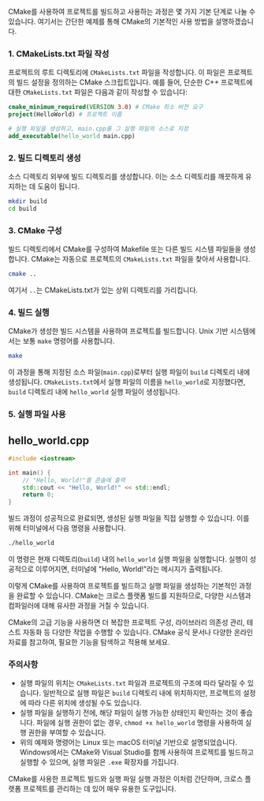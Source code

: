 CMake를 사용하여 프로젝트를 빌드하고 사용하는 과정은 몇 가지 기본 단계로 나눌 수 있습니다. 여기서는 간단한 예제를 통해 CMake의 기본적인 사용 방법을 설명하겠습니다.

### 1. CMakeLists.txt 파일 작성

프로젝트의 루트 디렉토리에 `CMakeLists.txt` 파일을 작성합니다. 이 파일은 프로젝트의 빌드 설정을 정의하는 CMake 스크립트입니다. 예를 들어, 단순한 C++ 프로젝트에 대한 `CMakeLists.txt` 파일은 다음과 같이 작성할 수 있습니다:

```cmake
cmake_minimum_required(VERSION 3.0) # CMake 최소 버전 요구
project(HelloWorld) # 프로젝트 이름

# 실행 파일을 생성하고, main.cpp를 그 실행 파일의 소스로 지정
add_executable(hello_world main.cpp)
```

### 2. 빌드 디렉토리 생성

소스 디렉토리 외부에 빌드 디렉토리를 생성합니다. 이는 소스 디렉토리를 깨끗하게 유지하는 데 도움이 됩니다.

```bash
mkdir build
cd build
```

### 3. CMake 구성

빌드 디렉토리에서 CMake를 구성하여 Makefile 또는 다른 빌드 시스템 파일들을 생성합니다. CMake는 자동으로 프로젝트의 `CMakeLists.txt` 파일을 찾아서 사용합니다.

```bash
cmake ..
```

여기서 `..`는 CMakeLists.txt가 있는 상위 디렉토리를 가리킵니다.

### 4. 빌드 실행

CMake가 생성한 빌드 시스템을 사용하여 프로젝트를 빌드합니다. Unix 기반 시스템에서는 보통 `make` 명령어를 사용합니다.

```bash
make
```

이 과정을 통해 지정된 소스 파일(`main.cpp`)로부터 실행 파일이 `build` 디렉토리 내에 생성됩니다. `CMakeLists.txt`에서 실행 파일의 이름을 `hello_world`로 지정했다면, `build` 디렉토리 내에 `hello_world` 실행 파일이 생성됩니다.

### 5. 실행 파일 사용

## hello_world.cpp

```cpp
#include <iostream>

int main() {
    // "Hello, World!"를 콘솔에 출력
    std::cout << "Hello, World!" << std::endl;
    return 0;
}
```

빌드 과정이 성공적으로 완료되면, 생성된 실행 파일을 직접 실행할 수 있습니다. 이를 위해 터미널에서 다음 명령을 사용합니다.

```bash
./hello_world
```

이 명령은 현재 디렉토리(`build`) 내의 `hello_world` 실행 파일을 실행합니다. 실행이 성공적으로 이루어지면, 터미널에 "Hello, World!"라는 메시지가 출력됩니다.

이렇게 CMake를 사용하여 프로젝트를 빌드하고 실행 파일을 생성하는 기본적인 과정을 완료할 수 있습니다. CMake는 크로스 플랫폼 빌드를 지원하므로, 다양한 시스템과 컴파일러에 대해 유사한 과정을 거칠 수 있습니다.

CMake의 고급 기능을 사용하면 더 복잡한 프로젝트 구성, 라이브러리 의존성 관리, 테스트 자동화 등 다양한 작업을 수행할 수 있습니다. CMake 공식 문서나 다양한 온라인 자료를 참고하여, 필요한 기능을 탐색하고 적용해 보세요.


### 주의사항

- 실행 파일의 위치는 `CMakeLists.txt` 파일과 프로젝트의 구조에 따라 달라질 수 있습니다. 일반적으로 실행 파일은 `build` 디렉토리 내에 위치하지만, 프로젝트의 설정에 따라 다른 위치에 생성될 수도 있습니다.
- 실행 파일을 실행하기 전에, 해당 파일이 실행 가능한 상태인지 확인하는 것이 좋습니다. 파일에 실행 권한이 없는 경우, `chmod +x hello_world` 명령을 사용하여 실행 권한을 부여할 수 있습니다.
- 위의 예제와 명령어는 Linux 또는 macOS 터미널 기반으로 설명되었습니다. Windows에서는 CMake와 Visual Studio를 함께 사용하여 프로젝트를 빌드하고 실행할 수 있으며, 실행 파일은 `.exe` 확장자를 가집니다.

CMake를 사용한 프로젝트 빌드와 실행 파일 실행 과정은 이처럼 간단하며, 크로스 플랫폼 프로젝트를 관리하는 데 있어 매우 유용한 도구입니다.
